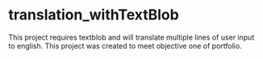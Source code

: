 # translation_withTextBlob
This project requires textblob and will 
translate multiple lines of user input to english. 
This project was created to meet objective one of portfolio. 
